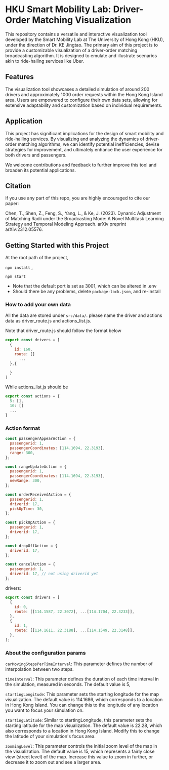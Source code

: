 # HKU Smart Mobility Lab: Driver-Order Matching Visualization

This repository contains a versatile and interactive visualization tool developed by the Smart Mobility Lab at The University of Hong Kong (HKU), under the direction of Dr. KE Jingtao. The primary aim of this project is to provide a customizable visualization of a driver-order matching broadcasting algorithm. It is designed to emulate and illustrate scenarios akin to ride-hailing services like Uber.

## Features

The visualization tool showcases a detailed simulation of around 200 drivers and approximately 1000 order requests within the Hong Kong Island area. Users are empowered to configure their own data sets, allowing for extensive adaptability and customization based on individual requirements.

## Application

This project has significant implications for the design of smart mobility and ride-hailing services. By visualizing and analyzing the dynamics of driver-order matching algorithms, we can identify potential inefficiencies, devise strategies for improvement, and ultimately enhance the user experience for both drivers and passengers.

We welcome contributions and feedback to further improve this tool and broaden its potential applications.

## Citation
If you use any part of this repo, you are highly encouraged to cite our paper:

Chen, T., Shen, Z., Feng, S., Yang, L., & Ke, J. (2023). Dynamic Adjustment of Matching Radii under the Broadcasting Mode: A Novel Multitask Learning Strategy and Temporal Modeling Approach. arXiv preprint arXiv:2312.05576.

## Getting Started with this Project

At the root path of the project,

`npm install`
,

`npm start`

- Note that the default port is set as 3001, which can be altered in .env
- Should there be any problems, delete `package-lock.json`, and re-install

### How to add your own data

All the data are stored under `src/data/`.
please name the driver and actions data as driver_route.js and actions_list.js.

Note that driver_route.js should follow the format below

```js
export const drivers = [
  {
    id: 160,
    route: []
      ...
  },{

  }
]
```

While actions_list.js should be

```js
export const actions = {
  5: [],
  10: []
  ...
}
```

### Action format

```js
const passengerAppearAction = {
  passengerid: 1,
  passengerCoordinates: [114.1694, 22.3193],
  range: 300,
};

const rangeUpdateAction = {
  passengerid: 1,
  passengerCoordinates: [114.1694, 22.3193],
  newRange: 300,
};

const orderReceivedAction = {
  passengerid: 1,
  driverid: 17,
  pickUpTime: 30,
};

const pickUpAction = {
  passengerid: 1,
  driverid: 17,
};

const dropOffAction = {
  driverid: 17,
};

const cancelAction = {
  passengerid: 1,
  driverid: 17, // not using driverid yet
};
```

drivers:

```js
export const drivers = [
  {
    id: 0,
    route: [[114.1587, 22.3072], ...[114.1704, 22.3233]],
  },
  {
    id: 1,
    route: [[114.1611, 22.3188], ...[114.1549, 22.3148]],
  },
];
```

### About the configuration params

`carMovingStepsPerTimeInterval`: This parameter defines the number of interpolation between two steps.

`timeInterval`: This parameter defines the duration of each time interval in the simulation, measured in seconds. The default value is 5,

`startingLongitude`: This parameter sets the starting longitude for the map visualization. The default value is 114.1686, which corresponds to a location in Hong Kong Island. You can change this to the longitude of any location you want to focus your simulation on.

`startingLatitude`: Similar to startingLongitude, this parameter sets the starting latitude for the map visualization. The default value is 22.28, which also corresponds to a location in Hong Kong Island. Modify this to change the latitude of your simulation's focus area.

`zoomingLevel`: This parameter controls the initial zoom level of the map in the visualization. The default value is 15, which represents a fairly close view (street level) of the map. Increase this value to zoom in further, or decrease it to zoom out and see a larger area.
